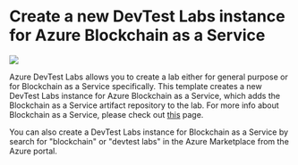 # Create a new DevTest Labs instance for Azure Blockchain as a Service

<a href="https://portal.azure.com/#create/Microsoft.Template/uri/https%3A%2F%2Fraw.githubusercontent.com%2FAzure%2Fazure-devtestlab%2Fmaster%2FARMTemplates%2F101-dtl-create-lab%2Fazuredeploy.json" target="_blank">
    <img src="http://azuredeploy.net/deploybutton.png"/>
</a>


Azure DevTest Labs allows you to create a lab either for general purpose or for Blockchain as a Service specifically. This template creates a new DevTest Labs instance for Azure Blockchain as a Service, which adds the Blockchain as a Service artifact repository to the lab. For more info about Blockchain as a Service, please check out <a href="https://azure.microsoft.com/en-us/solutions/blockchain/">this</a> page.

You can also create a DevTest Labs instance for Blockchain as a Service by search for "blockchain" or "devtest labs" in the Azure Marketplace from the Azure portal. 
